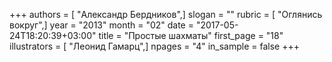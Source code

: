 +++
authors = [ "Александр Бердников",]
slogan = ""
rubric = [ "Оглянись вокруг",]
year = "2013"
month = "02"
date = "2017-05-24T18:20:39+03:00"
title = "Простые шахматы"
first_page = "18"
illustrators = [ "Леонид Гамарц",]
npages = "4"
in_sample = false
+++
